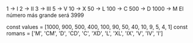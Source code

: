 1 -> I
2 -> II
3 -> III
5 -> V
10 -> X
50 -> L
100 -> C
500 -> D
1000 -> M
El número más grande será 3999

const values = [1000, 900, 500, 400, 100, 90, 50, 40, 10, 9, 5, 4, 1]
const romans = ['M', 'CM', 'D', 'CD', 'C', 'XD', 'L', 'XL', 'IX', 'V', 'IV', 'I']